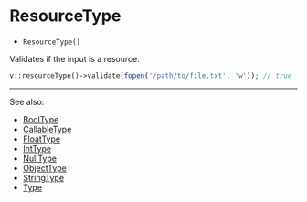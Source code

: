 # ResourceType

- `ResourceType()`

Validates if the input is a resource.

```php
v::resourceType()->validate(fopen('/path/to/file.txt', 'w')); // true
```

***
See also:

  * [BoolType](BoolType.md)
  * [CallableType](CallableType.md)
  * [FloatType](FloatType.md)
  * [IntType](IntType.md)
  * [NullType](NullType.md)
  * [ObjectType](ObjectType.md)
  * [StringType](StringType.md)
  * [Type](Type.md)
